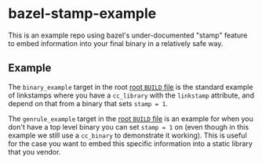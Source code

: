 # bazel-stamp-example

This is an example repo using bazel's under-documented "stamp" feature
to embed information into your final binary in a relatively safe way.

## Example

The `binary_example` target in the root [root `BUILD` file](BUILD) is
the standard example of linkstamps where you have a `cc_library` with
the `linkstamp` attribute, and depend on that from a binary that sets
`stamp = 1`.

The `genrule_example` target in the [root `BUILD` file](BUILD) is an
example for when you don't have a top level binary you can set `stamp =
1` on (even though in this example we still use a `cc_binary` to
demonstrate it working). This is useful for the case you want to embed
this specific information into a static library that you vendor.
